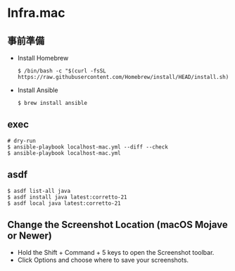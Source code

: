 # Infra.mac

## 事前準備

- Install Homebrew
  ```shell
  $ /bin/bash -c "$(curl -fsSL https://raw.githubusercontent.com/Homebrew/install/HEAD/install.sh)"
  ```

- Install Ansible
  ```shell
  $ brew install ansible
  ```


## exec

```shell
# dry-run
$ ansible-playbook localhost-mac.yml --diff --check
$ ansible-playbook localhost-mac.yml
```


## asdf

```shell
$ asdf list-all java
$ asdf install java latest:corretto-21
$ asdf local java latest:corretto-21
```

## Change the Screenshot Location (macOS Mojave or Newer)
- Hold the Shift + Command + 5 keys to open the Screenshot toolbar.
- Click Options and choose where to save your screenshots.
